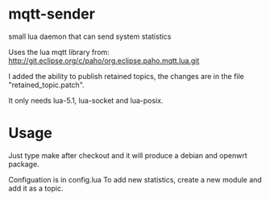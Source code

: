 mqtt-sender
===========

small lua daemon that can send system statistics

Uses the lua mqtt library from:
  http://git.eclipse.org/c/paho/org.eclipse.paho.mqtt.lua.git

I added the ability to publish retained topics, the changes 
are in the file "retained_topic.patch".

It only needs lua-5.1, lua-socket and lua-posix.


Usage
=====

Just type make after checkout and it will produce a debian and
openwrt package. 

Configuation is in config.lua 
To add new statistics, create a new module and add it as a topic.

